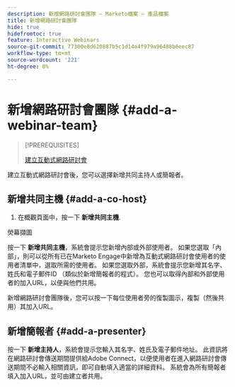 ```yaml
---
description: 新增網路研討會團隊 — Marketo檔案 — 產品檔案
title: 新增網路研討會團隊
hide: true
hidefromtoc: true
feature: Interactive Webinars
source-git-commit: 77300e8d620887b5c1d14a4f979a96488b6eec87
workflow-type: tm+mt
source-wordcount: '221'
ht-degree: 0%

---
```


# 新增網路研討會團隊 {#add-a-webinar-team}

>[!PREREQUISITES]
>
>[建立互動式網路研討會](/help/marketo/product-docs/demand-generation/events/interactive-webinars/create-an-interactive-webinar.md)

建立互動式網路研討會後，您可以選擇新增共同主持人或簡報者。

## 新增共同主機 {#add-a-co-host}

1. 在概觀頁面中，按一下 **新增共同主機**.

熒幕擷圖

按一下 **新增共同主機**，系統會提示您新增內部或外部使用者。 如果您選取「內部」，則可以從所有已在Marketo Engage中新增為互動式網路研討會使用者的使用者清單中，選取所需的使用者。 如果您選取外部，系統會提示您新增其名字、姓氏和電子郵件ID （類似於新增簡報者的程式）。 您也可以取得內部和外部使用者的加入URL，以便與他們共用。

新增網路研討會團隊後，您可以按一下每位使用者旁的復製圖示，複製（然後共用）其加入URL。

## 新增簡報者 {#add-a-presenter}

按一下 **新增主持人**，系統會提示您輸入其名字、姓氏及電子郵件地址。 此資訊將在網路研討會傳送期間提供給Adobe Connect，以便使用者在進入網路研討會傳送期間不必輸入相關資訊，即可自動填入適當的詳細資料。 系統會為所有簡報者填入加入URL，並可由建立者共用。
